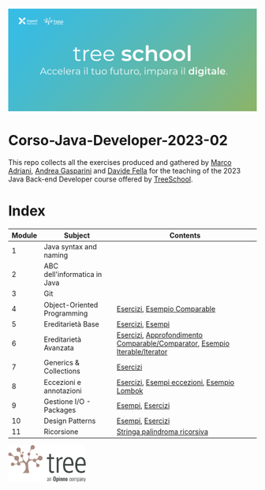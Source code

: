 ![TreeSchool](assets/treeschool_header.png)

# Corso-Java-Developer-2023-02

This repo collects all the exercises produced and gathered by [Marco Adriani](https://github.com/MrSosu), [Andrea Gasparini](https://github.com/andrea-gasparini) and [Davide Fella](https://github.com/davidefella) for the teaching of the 2023 Java Back-end Developer course offered by [TreeSchool](https://tree.it/school/).

# Index

| Module | Subject                      | Contents                                                                                                                                                                                            |
|--------|------------------------------|-----------------------------------------------------------------------------------------------------------------------------------------------------------------------------------------------------|
| 1      | Java syntax and naming       |                                                                                                                                                                                                     |
| 2      | ABC dell'informatica in Java |                                                                                                                                                                                                     |
| 3      | Git                          |                                                                                                                                                                                                     |
| 4      | Object-Oriented Programming  | [Esercizi](module_04/src/), [Esempio Comparable](https://github.com/Backend-Developer-School-Tree/Corso-Java-Developer-2023-02/blob/main/module_04/src/biblioteca/Libro.java?plain=1#L45-L74)       |
| 5      | Ereditarietà Base            | [Esercizi](module_05/src/), [Esempi](module_05/src/live_coding)                                                                                                                                     |
| 6      | Ereditarietà Avanzata        | [Esercizi](module_06/src), [Approfondimento Comparable/Comparator](module_06/src/classifica_serie_a/TestComparison), [Esempio Iterable/Iterator](module_06/src/esempio_iterable/ListaDiInteri.java) |
| 7      | Generics & Collections       | [Esercizi](module_07/src/esercizi)                                                                                                                                                                  |
| 8      | Eccezioni e annotazioni      | [Esercizi](module_08/src/esercizi), [Esempi eccezioni](module_08/src/esempi/exceptions/src), [Esempio Lombok](module_08/src/esempi/annotations/src/User.java)                                       |
| 9      | Gestione I/O - Packages      | [Esempi](module_09/src/esempi), [Esercizi](module_09/src/esercizi)                                                                                                                                  |
| 10     | Design Patterns              | [Esempi](module_10/src/esempi/), [Esercizi](module_10/src/esercizi/)                                                                                                                                |
| 11     | Ricorsione                   | [Stringa palindroma ricorsiva](module_10/src/stringa_palindroma/)                                                                                                                                   |
<!--
| 12     | Java Stream                  | [Esercizi](module_12)                                                                                                                                                                               |
| 13     | Database                     | [Esempi](module_13/src/esempi), [Esercitazione AndiamoATeatro](module_13/src/AndiamoATeatro.pdf)                                                                                                    |
| 14     | API                          | [Esercizi](module_14/src)                                                                                                                                                                           |
| 15     | Spring                       | [Esercizi](module_15/src)                                                                                                                                                                           |
| 16     | Test                         | [Esercizi](module_16/src)                                                                                                                                                                           |
-->

<img src="assets/treelogo.png" height="75">
